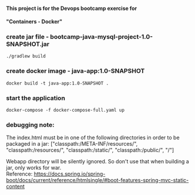 #### This project is for the Devops bootcamp exercise for 
#### "Containers - Docker" 


### create jar file - bootcamp-java-mysql-project-1.0-SNAPSHOT.jar

    ./gradlew build

### create docker image - java-app:1.0-SNAPSHOT

    docker build -t java-app:1.0-SNAPSHOT .

### start the application

    docker-compose -f docker-compose-full.yaml up

### debugging note:
The index.html must be in one of the following directories in order to be packaged in a jar:
    ["classpath:/META-INF/resources/", "classpath:/resources/", "classpath:/static/", "classpath:/public/", "/"]    

Webapp directory will be silently ignored. So don't use that when building a jar, only works for war.      
Reference: https://docs.spring.io/spring-boot/docs/current/reference/htmlsingle/#boot-features-spring-mvc-static-content
